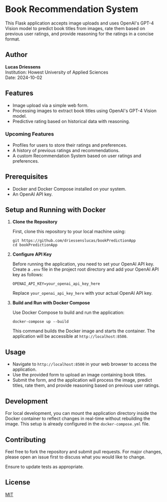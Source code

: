 # Book Recommendation System

This Flask application accepts image uploads and uses OpenAI's GPT-4 Vision model to predict book titles from images, rate them based on previous user ratings, and provide reasoning for the ratings in a concise format.

## Author

**Lucas Driessens**  
Institution: Howest University of Applied Sciences  
Date: 2024-10-02

## Features

- Image upload via a simple web form.
- Processing images to extract book titles using OpenAI's GPT-4 Vision model.
- Predictive rating based on historical data with reasoning.

### Upcoming Features

- Profiles for users to store their ratings and preferences.
- A history of previous ratings and recommendations.
- A custom Recommendation System based on user ratings and preferences.

## Prerequisites

- Docker and Docker Compose installed on your system.
- An OpenAI API key.

## Setup and Running with Docker

1. **Clone the Repository**

   First, clone this repository to your local machine using:

   ```
   git https://github.com/driessenslucas/bookPredictionApp
   cd bookPredictionApp
   ```

2. **Configure API Key**

   Before running the application, you need to set your OpenAI API key. Create a `.env` file in the project root directory and add your OpenAI API key as follows:

   ```
   OPENAI_API_KEY=your_openai_api_key_here
   ```

   Replace `your_openai_api_key_here` with your actual OpenAI API key.

3. **Build and Run with Docker Compose**

   Use Docker Compose to build and run the application:

   ```
   docker-compose up --build
   ```

   This command builds the Docker image and starts the container. The application will be accessible at `http://localhost:8500`.

## Usage

- Navigate to `http://localhost:8500` in your web browser to access the application.
- Use the provided form to upload an image containing book titles.
- Submit the form, and the application will process the image, predict titles, rate them, and provide reasoning based on previous user ratings.

## Development

For local development, you can mount the application directory inside the Docker container to reflect changes in real-time without rebuilding the image. This setup is already configured in the `docker-compose.yml` file.

## Contributing

Feel free to fork the repository and submit pull requests. For major changes, please open an issue first to discuss what you would like to change.

Ensure to update tests as appropriate.

## License

[MIT](https://choosealicense.com/licenses/mit/)
